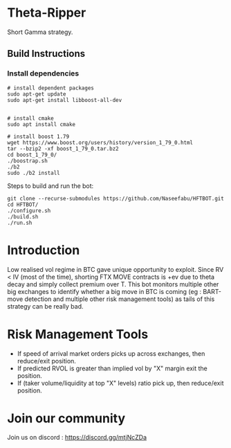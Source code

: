 # Theta-Ripper  

Short Gamma strategy.

## Build Instructions

### Install dependencies

```
# install dependent packages
sudo apt-get update
sudo apt-get install libboost-all-dev


# install cmake
sudo apt install cmake

# install boost 1.79
wget https://www.boost.org/users/history/version_1_79_0.html
tar --bzip2 -xf boost_1_79_0.tar.bz2
cd boost_1_79_0/
./boostrap.sh
./b2
sudo ./b2 install

```

Steps to build and run the bot:
```
git clone --recurse-submodules https://github.com/Naseefabu/HFTBOT.git
cd HFTBOT/
./configure.sh
./build.sh
./run.sh
```

# Introduction

Low realised vol regime in BTC gave unique opportunity to exploit. Since RV < IV (most of the time), shorting FTX MOVE contracts is +ev due to theta decay and simply collect premium over T. This bot monitors multiple other big exchanges to identify whether a big move in BTC is coming (eg : BART-move detection and multiple other risk management tools) as tails of this strategy can be really bad. 

# Risk Management Tools

* If speed of arrival market orders picks up across exchanges, then reduce/exit position. 
* If predicted RVOL is greater than implied vol by "X" margin exit the position.
* If (taker volume/liquidity at top "X" levels) ratio pick up, then reduce/exit position.

# Join our community

Join us on discord : https://discord.gg/mtjNcZDa